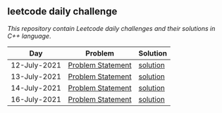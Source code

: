 ## leetcode daily challenge


*This repository contain Leetcode daily challenges and their solutions in C++ language*.



| **Day**     | **Problem**  | **Solution** | 
| --------| -------- | --------|
| 12-July-2021| [Problem Statement](https://leetcode.com/explore/challenge/card/july-leetcoding-challenge-2021/609/week-2-july-8th-july-14th/3811/)|  [solution](https://github.com/yashtyagithub/leetcode_daily_challenge/blob/master/leetcode_12july.cpp) |
| 13-July-2021| [Problem Statement](https://leetcode.com/explore/challenge/card/july-leetcoding-challenge-2021/609/week-2-july-8th-july-14th/3812/)| [solution](https://github.com/yashtyagithub/leetcode_daily_challenge/blob/master/leetcode13july.cpp)|
| 14-July-2021| [Problem Statement](https://leetcode.com/explore/challenge/card/july-leetcoding-challenge-2021/609/week-2-july-8th-july-14th/3813/)| [solution](https://github.com/yashtyagithub/leetcode_daily_challenge/blob/master/leetcode14july.cpp)|
| 16-July-2021| [Problem Statement](https://leetcode.com/explore/challenge/card/july-leetcoding-challenge-2021/610/week-3-july-15th-july-21st/3816/)| [solution](https://github.com/yashtyagithub/leetcode_daily_challenge/blob/master/leetcode16july.cpp)|
